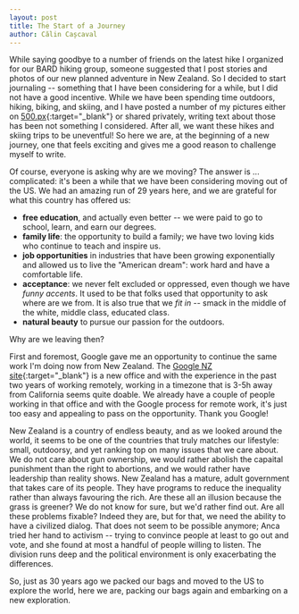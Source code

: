 ```yaml
---
layout: post
title: The Start of a Journey
author: Călin Cașcaval
---
```



While saying goodbye to a number of friends on the latest hike I organized for our
BARD hiking group, someone suggested that I post stories and photos of our new
planned adventure in New Zealand. So I decided to start journaling -- something that
I have been considering for a while, but I did not have a good incentive. While we
have been spending time outdoors, hiking, biking, and skiing, and I have posted a
number of my pictures either on
[500.px](https://500px.com/CalinCascaval){:target="_blank"} or shared privately,
writing text about those has been not something I considered. After all, we want
these hikes and skiing trips to be uneventful! So here we are, at the beginning of a
new journey, one that feels exciting and gives me a good reason to challenge myself
to write.

Of course, everyone is asking why are we moving? The answer is ... complicated: it's
been a while that we have been considering moving out of the US. We had an amazing
run of 29 years here, and we are grateful for what this country has offered us:

- **free education**, and actually even better -- we were paid to go to school,   learn, and earn our degrees.
- **family life**: the opportunity to build a family; we have two loving kids who continue to teach and inspire us.
- **job opportunities** in industries that have been growing exponentially and allowed us to live the "American dream": work hard and have a comfortable life.
- **acceptance**: we never felt excluded or oppressed, even though we have  _funny accents_. It used to be that folks used that opportunity to ask   where are we from. It is also true that we _fit in_ -- smack in the middle of the white, middle class, educated class.
- **natural beauty** to pursue our passion for the outdoors.

Why are we leaving then?

First and foremost, Google gave me an opportunity to continue the same work I'm
doing now from New Zealand. The [Google NZ
site](https://www.geekzone.co.nz/content.asp?contentid=24620){:target="_blank"} is a
new office and with the experience in the past two years of working remotely,
working in a timezone that is 3-5h away from California seems quite doable. We
already have a couple of people working in that office and with the Google process
for remote work, it's just too easy and appealing to pass on the opportunity. Thank
you Google!

New Zealand is a country of endless beauty, and as we looked around the world, it
seems to be one of the countries that truly matches our lifestyle: small, outdoorsy,
and yet ranking top on many issues that we care about. We do not care about gun
ownership, we would rather abolish the capaital punishment than the right to
abortions, and we would rather have leadership than reality shows. New Zealand has a
mature, adult government that takes care of its people. They have programs to reduce
the inequality rather than always favouring the rich. Are these all an illusion
because the grass is greener? We do not know for sure, but we'd rather find out. Are
all these problems fixable? Indeed they are, but for that, we need the ability to
have a civilized dialog. That does not seem to be possible anymore; Anca tried her
hand to activism -- trying to convince people at least to go out and vote, and she
found at most a handful of people willing to listen. The division runs deep and
the political environment is only exacerbating the differences.

So, just as 30 years ago we packed our bags and moved to the US to explore the world, here we are, packing our bags again and embarking on a new exploration.
